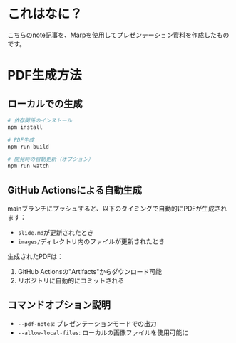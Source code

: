 # これはなに？

[こちらのnote記事](https://note.com/hashiyaman/n/nc83ac8198318)を、[Marp](https://marp.app/)を使用してプレゼンテーション資料を作成したものです。

# PDF生成方法

## ローカルでの生成
```bash
# 依存関係のインストール
npm install

# PDF生成
npm run build

# 開発時の自動更新（オプション）
npm run watch
```

## GitHub Actionsによる自動生成
mainブランチにプッシュすると、以下のタイミングで自動的にPDFが生成されます：
- `slide.md`が更新されたとき
- `images/`ディレクトリ内のファイルが更新されたとき

生成されたPDFは：
1. GitHub Actionsの"Artifacts"からダウンロード可能
2. リポジトリに自動的にコミットされる

## コマンドオプション説明
- `--pdf-notes`: プレゼンテーションモードでの出力
- `--allow-local-files`: ローカルの画像ファイルを使用可能に
